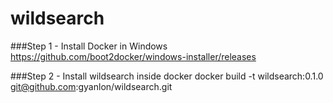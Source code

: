 # wildsearch


###Step 1 - Install Docker in Windows
https://github.com/boot2docker/windows-installer/releases

###Step 2 - Install wildsearch inside docker
docker build -t wildsearch:0.1.0 git@github.com:gyanlon/wildsearch.git

